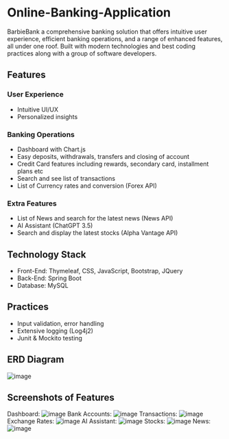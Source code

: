 # Online-Banking-Application
BarbieBank a comprehensive banking solution that offers intuitive user experience, efficient banking operations, and a range of enhanced features, all under one roof. Built with modern technologies and best coding practices along with a group of software developers.

## Features
### User Experience
- Intuitive UI/UX
- Personalized insights
### Banking Operations
- Dashboard with Chart.js
- Easy deposits, withdrawals, transfers and closing of account
- Credit Card features including rewards, secondary card, installment plans etc
- Search and see list of transactions 
- List of Currency rates and conversion (Forex API)
### Extra Features
- List of News and search for the latest news (News API)
- AI Assistant (ChatGPT 3.5) 
- Search and display the latest stocks (Alpha Vantage API)

## Technology Stack
- Front-End: Thymeleaf, CSS, JavaScript, Bootstrap, JQuery
- Back-End: Spring Boot
- Database: MySQL

## Practices
- Input validation, error handling
- Extensive logging (Log4j2)
- Junit & Mockito testing
## ERD Diagram
![image](https://github.com/Le-Jared/Online-Banking-Application/assets/68887503/90648dbd-b1cd-4999-9d6e-2e8f618a6e97)
 ## Screenshots of Features
 Dashboard:
![image](https://github.com/Le-Jared/Online-Banking-Application/assets/68887503/7be7ec84-27ec-488b-b9db-ad7da7d390de)
Bank Accounts:
![image](https://github.com/Le-Jared/Online-Banking-Application/assets/68887503/bb3c23fa-434f-403c-8f01-c416a3f4c796)
Transactions:
![image](https://github.com/Le-Jared/Online-Banking-Application/assets/68887503/945fb43d-4c5d-4ea2-a501-1859657fcee2)
Exchange Rates:
![image](https://github.com/Le-Jared/Online-Banking-Application/assets/68887503/a073865b-d859-4e9e-a86c-45663a4d8577)
AI Assistant:
![image](https://github.com/Le-Jared/Online-Banking-Application/assets/68887503/32ff130c-8c9c-4046-a9dd-d22fb6edfa90)
Stocks:
![image](https://github.com/Le-Jared/Online-Banking-Application/assets/68887503/0a1cc063-b26e-40f9-bbe5-4a833a2d90a2)
News:
![image](https://github.com/Le-Jared/Online-Banking-Application/assets/68887503/d67ac0b9-e287-420d-b18c-c8e4f3f1b667)


